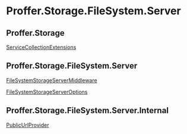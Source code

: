 # Proffer.Storage.FileSystem.Server

## Proffer.Storage

[ServiceCollectionExtensions](./proffer.storage.servicecollectionextensions)

## Proffer.Storage.FileSystem.Server

[FileSystemStorageServerMiddleware](./proffer.storage.filesystem.server.filesystemstorageservermiddleware)

[FileSystemStorageServerOptions](./proffer.storage.filesystem.server.filesystemstorageserveroptions)

## Proffer.Storage.FileSystem.Server.Internal

[PublicUrlProvider](./proffer.storage.filesystem.server.internal.publicurlprovider)
